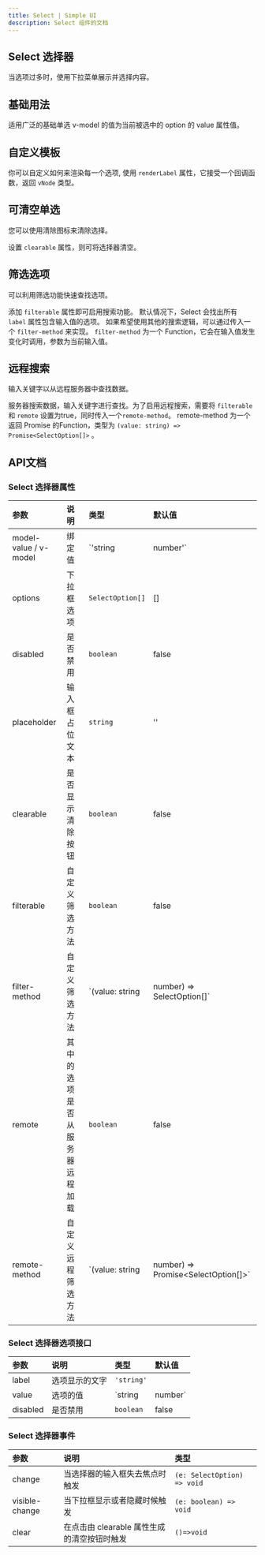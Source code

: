 ```yaml
---
title: Select | Simple UI
description: Select 组件的文档
---
```

## Select 选择器

当选项过多时，使用下拉菜单展示并选择内容。

## 基础用法

适用广泛的基础单选 v-model 的值为当前被选中的 option 的 value 属性值。

<preview path="../demo/Select/Basic.vue" title="基础选择器" description="Select 基础选择器"></preview>

## 自定义模板

你可以自定义如何来渲染每一个选项, 使用 `renderLabel` 属性，它接受一个回调函数，返回 `vNode` 类型。

<preview path="../demo/Select/render.vue" title="自定义模板" description="Select 自定义模板"></preview>

## 可清空单选

您可以使用清除图标来清除选择。

设置 `clearable` 属性，则可将选择器清空。

<preview path="../demo/Select/clearSelect.vue" title="可清空单选" description="Select 可清空单选"></preview>

## 筛选选项

可以利用筛选功能快速查找选项。

添加 `filterable` 属性即可启用搜索功能。 默认情况下，Select 会找出所有 `label` 属性包含输入值的选项。 如果希望使用其他的搜索逻辑，可以通过传入一个 `filter-method` 来实现。 `filter-method` 为一个 Function，它会在输入值发生变化时调用，参数为当前输入值。

<preview path="../demo/Select/Filter.vue" title="筛选选项" description="Select 筛选选项"></preview>

## 远程搜索

输入关键字以从远程服务器中查找数据。

服务器搜索数据，输入关键字进行查找。为了启用远程搜索，需要将 `filterable` 和 `remote` 设置为true，同时传入一个`remote-method`。 remote-method 为一个返回 Promise 的Function，类型为 `(value: string) => Promise<SelectOption[]>` 。

<preview path="../demo/Select/Remote.vue" title="远程搜索" description="Select 远程搜索"></preview>

## API文档

### Select 选择器属性

| 参数                  | 说明                           | 类型                                                  | 默认值 |
| :-------------------- | :----------------------------- | :---------------------------------------------------- | :----- |
| model-value / v-model | 绑定值                         | `'string | number'`                                   |        |
| options               | 下拉框选项                     | `SelectOption[]`                                      | []     |
| disabled              | 是否禁用                       | `boolean`                                             | false  |
| placeholder           | 输入框占位文本                 | `string`                                              | ''     |
| clearable             | 是否显示清除按钮               | `boolean`                                             | false  |
| filterable            | 自定义筛选方法                 | `boolean`                                             | false  |
| filter-method         | 自定义筛选方法                 | `(value: string | number) => SelectOption[]`          |        |
| remote                | 其中的选项是否从服务器远程加载 | `boolean`                                             | false  |
| remote-method         | 自定义远程筛选方法             | `(value: string | number) => Promise<SelectOption[]>` |        |

### Select 选择器选项接口

| 参数     | 说明           | 类型              | 默认值 |
| :------- | :------------- | :---------------- | :----- |
| label    | 选项显示的文字 | `'string'`        |        |
| value    | 选项的值       | `string | number` |        |
| disabled | 是否禁用       | `boolean`         | false  |

### Select 选择器事件

| 参数           | 说明                                        | 类型                        |
| :------------- | :------------------------------------------ | :-------------------------- |
| change         | 当选择器的输入框失去焦点时触发              | `(e: SelectOption) => void` |
| visible-change | 当下拉框显示或者隐藏时候触发                | `(e: boolean) => void`      |
| clear          | 在点击由 clearable 属性生成的清空按钮时触发 | `()=>void`                  |